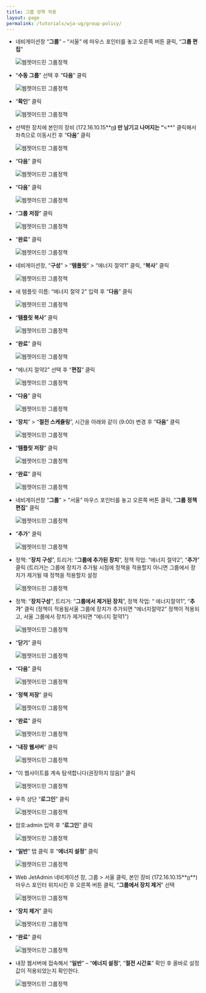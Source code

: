 ```yaml
---
title: 그룹 정책 적용
layout: page
permalink: /tutorials/wja-ug/group-policy/
---
```

  * 네비게이션창 “**그룹**” – “서울” 에 마우스 포인터를 놓고 오른쪽 버튼 클릭, “**그룹 편집**”
  
    <img class="alignnone size-full wp-image-405" src="http://i1.wp.com/hpidemo.net/wp-content/uploads/2016/04/wja-ug-108.jpg?fit=884%2C438" alt="웹젯어드민 그룹정책" srcset="http://i1.wp.com/hpidemo.net/wp-content/uploads/2016/04/wja-ug-108.jpg?w=884 884w, http://i1.wp.com/hpidemo.net/wp-content/uploads/2016/04/wja-ug-108.jpg?resize=300%2C149 300w, http://i1.wp.com/hpidemo.net/wp-content/uploads/2016/04/wja-ug-108.jpg?resize=768%2C381 768w" sizes="(max-width: 884px) 100vw, 884px" data-recalc-dims="1" />
  * “**수동 그룹**” 선택 후 “**다음**” 클릭
  
    <img class="alignnone size-full wp-image-406" src="http://i2.wp.com/hpidemo.net/wp-content/uploads/2016/04/wja-ug-109.jpg?fit=817%2C520" alt="웹젯어드민 그룹정책" srcset="http://i2.wp.com/hpidemo.net/wp-content/uploads/2016/04/wja-ug-109.jpg?w=817 817w, http://i2.wp.com/hpidemo.net/wp-content/uploads/2016/04/wja-ug-109.jpg?resize=300%2C191 300w, http://i2.wp.com/hpidemo.net/wp-content/uploads/2016/04/wja-ug-109.jpg?resize=768%2C489 768w" sizes="(max-width: 817px) 100vw, 817px" data-recalc-dims="1" />
  * &#8220;**확인**&#8221; 클릭
  
    <img class="alignnone size-full wp-image-407" src="http://i0.wp.com/hpidemo.net/wp-content/uploads/2016/04/wja-ug-110.jpg?fit=766%2C123" alt="웹젯어드민 그룹정책" srcset="http://i0.wp.com/hpidemo.net/wp-content/uploads/2016/04/wja-ug-110.jpg?w=766 766w, http://i0.wp.com/hpidemo.net/wp-content/uploads/2016/04/wja-ug-110.jpg?resize=300%2C48 300w" sizes="(max-width: 766px) 100vw, 766px" data-recalc-dims="1" />
  * 선택한 장치에 본인의 장비 (172.16.10.15**<u>n</u>**) 만 남기고 나머지는 “**<**” 클릭해서 좌측으로 이동시킨 후 “**다음**” 클릭
  
    <img class="alignnone size-full wp-image-408" src="http://i0.wp.com/hpidemo.net/wp-content/uploads/2016/04/wja-ug-111.jpg?fit=817%2C520" alt="웹젯어드민 그룹정책" srcset="http://i0.wp.com/hpidemo.net/wp-content/uploads/2016/04/wja-ug-111.jpg?w=817 817w, http://i0.wp.com/hpidemo.net/wp-content/uploads/2016/04/wja-ug-111.jpg?resize=300%2C191 300w, http://i0.wp.com/hpidemo.net/wp-content/uploads/2016/04/wja-ug-111.jpg?resize=768%2C489 768w" sizes="(max-width: 817px) 100vw, 817px" data-recalc-dims="1" />
  * &#8220;**다음**&#8221; 클릭
  
    <img class="alignnone size-full wp-image-409" src="http://i0.wp.com/hpidemo.net/wp-content/uploads/2016/04/wja-ug-112.jpg?fit=817%2C520" alt="웹젯어드민 그룹정책" srcset="http://i0.wp.com/hpidemo.net/wp-content/uploads/2016/04/wja-ug-112.jpg?w=817 817w, http://i0.wp.com/hpidemo.net/wp-content/uploads/2016/04/wja-ug-112.jpg?resize=300%2C191 300w, http://i0.wp.com/hpidemo.net/wp-content/uploads/2016/04/wja-ug-112.jpg?resize=768%2C489 768w" sizes="(max-width: 817px) 100vw, 817px" data-recalc-dims="1" />
  * &#8220;**다음**&#8221; 클릭
  
    <img class="alignnone size-full wp-image-410" src="http://i2.wp.com/hpidemo.net/wp-content/uploads/2016/04/wja-ug-113.jpg?fit=817%2C520" alt="웹젯어드민 그룹정책" srcset="http://i2.wp.com/hpidemo.net/wp-content/uploads/2016/04/wja-ug-113.jpg?w=817 817w, http://i2.wp.com/hpidemo.net/wp-content/uploads/2016/04/wja-ug-113.jpg?resize=300%2C191 300w, http://i2.wp.com/hpidemo.net/wp-content/uploads/2016/04/wja-ug-113.jpg?resize=768%2C489 768w" sizes="(max-width: 817px) 100vw, 817px" data-recalc-dims="1" />
  * &#8220;**그룹 저장**&#8221; 클릭
  
    <img class="alignnone size-full wp-image-411" src="http://i0.wp.com/hpidemo.net/wp-content/uploads/2016/04/wja-ug-114.jpg?fit=817%2C520" alt="웹젯어드민 그룹정책" srcset="http://i0.wp.com/hpidemo.net/wp-content/uploads/2016/04/wja-ug-114.jpg?w=817 817w, http://i0.wp.com/hpidemo.net/wp-content/uploads/2016/04/wja-ug-114.jpg?resize=300%2C191 300w, http://i0.wp.com/hpidemo.net/wp-content/uploads/2016/04/wja-ug-114.jpg?resize=768%2C489 768w" sizes="(max-width: 817px) 100vw, 817px" data-recalc-dims="1" />
  * &#8220;**완료**&#8221; 클릭
  
    <img class="alignnone size-full wp-image-412" src="http://i0.wp.com/hpidemo.net/wp-content/uploads/2016/04/wja-ug-115.jpg?fit=817%2C520" alt="웹젯어드민 그룹정책" srcset="http://i0.wp.com/hpidemo.net/wp-content/uploads/2016/04/wja-ug-115.jpg?w=817 817w, http://i0.wp.com/hpidemo.net/wp-content/uploads/2016/04/wja-ug-115.jpg?resize=300%2C191 300w, http://i0.wp.com/hpidemo.net/wp-content/uploads/2016/04/wja-ug-115.jpg?resize=768%2C489 768w" sizes="(max-width: 817px) 100vw, 817px" data-recalc-dims="1" />
  * 네비게이션창, “**구성**” > “**템플릿**” > “에너지 절약1” 클릭, “**복사**” 클릭
  
    <img class="alignnone size-full wp-image-413" src="http://i2.wp.com/hpidemo.net/wp-content/uploads/2016/04/wja-ug-116.jpg?fit=1489%2C445" alt="웹젯어드민 그룹정책" srcset="http://i2.wp.com/hpidemo.net/wp-content/uploads/2016/04/wja-ug-116.jpg?w=1489 1489w, http://i2.wp.com/hpidemo.net/wp-content/uploads/2016/04/wja-ug-116.jpg?resize=300%2C90 300w, http://i2.wp.com/hpidemo.net/wp-content/uploads/2016/04/wja-ug-116.jpg?resize=768%2C230 768w, http://i2.wp.com/hpidemo.net/wp-content/uploads/2016/04/wja-ug-116.jpg?resize=1024%2C306 1024w" sizes="(max-width: 1000px) 100vw, 1000px" data-recalc-dims="1" />
  * 새 템플릿 이름: “에너지 절약 2” 입력 후 “**다음**” 클릭
  
    <img class="alignnone size-full wp-image-414" src="http://i0.wp.com/hpidemo.net/wp-content/uploads/2016/04/wja-ug-117.jpg?fit=594%2C396" alt="웹젯어드민 그룹정책" srcset="http://i0.wp.com/hpidemo.net/wp-content/uploads/2016/04/wja-ug-117.jpg?w=594 594w, http://i0.wp.com/hpidemo.net/wp-content/uploads/2016/04/wja-ug-117.jpg?resize=300%2C200 300w" sizes="(max-width: 594px) 100vw, 594px" data-recalc-dims="1" />
  * &#8220;**템플릿 복사**&#8221; 클릭
  
    <img class="alignnone size-full wp-image-415" src="http://i1.wp.com/hpidemo.net/wp-content/uploads/2016/04/wja-ug-118.jpg?fit=594%2C396" alt="웹젯어드민 그룹정책" srcset="http://i1.wp.com/hpidemo.net/wp-content/uploads/2016/04/wja-ug-118.jpg?w=594 594w, http://i1.wp.com/hpidemo.net/wp-content/uploads/2016/04/wja-ug-118.jpg?resize=300%2C200 300w" sizes="(max-width: 594px) 100vw, 594px" data-recalc-dims="1" />
  * &#8220;**완료**&#8221; 클릭
  
    <img class="alignnone size-full wp-image-416" src="http://i0.wp.com/hpidemo.net/wp-content/uploads/2016/04/wja-ug-119.jpg?fit=594%2C396" alt="웹젯어드민 그룹정책" srcset="http://i0.wp.com/hpidemo.net/wp-content/uploads/2016/04/wja-ug-119.jpg?w=594 594w, http://i0.wp.com/hpidemo.net/wp-content/uploads/2016/04/wja-ug-119.jpg?resize=300%2C200 300w" sizes="(max-width: 594px) 100vw, 594px" data-recalc-dims="1" />
  * “에너지 절약2” 선택 후 “**편집**” 클릭
  
    <img class="alignnone size-full wp-image-417" src="http://i0.wp.com/hpidemo.net/wp-content/uploads/2016/04/wja-ug-120.jpg?fit=1489%2C458" alt="웹젯어드민 그룹정책" srcset="http://i0.wp.com/hpidemo.net/wp-content/uploads/2016/04/wja-ug-120.jpg?w=1489 1489w, http://i0.wp.com/hpidemo.net/wp-content/uploads/2016/04/wja-ug-120.jpg?resize=300%2C92 300w, http://i0.wp.com/hpidemo.net/wp-content/uploads/2016/04/wja-ug-120.jpg?resize=768%2C236 768w, http://i0.wp.com/hpidemo.net/wp-content/uploads/2016/04/wja-ug-120.jpg?resize=1024%2C315 1024w" sizes="(max-width: 1000px) 100vw, 1000px" data-recalc-dims="1" />
  * &#8220;**다음**&#8221; 클릭
  
    <img class="alignnone size-full wp-image-418" src="http://i0.wp.com/hpidemo.net/wp-content/uploads/2016/04/wja-ug-121.jpg?fit=1020%2C603" alt="웹젯어드민 그룹정책" srcset="http://i0.wp.com/hpidemo.net/wp-content/uploads/2016/04/wja-ug-121.jpg?w=1020 1020w, http://i0.wp.com/hpidemo.net/wp-content/uploads/2016/04/wja-ug-121.jpg?resize=300%2C177 300w, http://i0.wp.com/hpidemo.net/wp-content/uploads/2016/04/wja-ug-121.jpg?resize=768%2C454 768w" sizes="(max-width: 1000px) 100vw, 1000px" data-recalc-dims="1" />
  * “**장치**” > “**절전 스케쥴링**”, 시간을 아래와 같이 (9:00) 변경 후 “**다음**” 클릭
  
    <img class="alignnone size-full wp-image-419" src="http://i1.wp.com/hpidemo.net/wp-content/uploads/2016/04/wja-ug-122.jpg?fit=1020%2C603" alt="웹젯어드민 그룹정책" srcset="http://i1.wp.com/hpidemo.net/wp-content/uploads/2016/04/wja-ug-122.jpg?w=1020 1020w, http://i1.wp.com/hpidemo.net/wp-content/uploads/2016/04/wja-ug-122.jpg?resize=300%2C177 300w, http://i1.wp.com/hpidemo.net/wp-content/uploads/2016/04/wja-ug-122.jpg?resize=768%2C454 768w" sizes="(max-width: 1000px) 100vw, 1000px" data-recalc-dims="1" />
  * &#8220;**템플릿 저장**&#8221; 클릭
  
    <img class="alignnone size-full wp-image-420" src="http://i0.wp.com/hpidemo.net/wp-content/uploads/2016/04/wja-ug-123.jpg?fit=1020%2C603" alt="웹젯어드민 그룹정책" srcset="http://i0.wp.com/hpidemo.net/wp-content/uploads/2016/04/wja-ug-123.jpg?w=1020 1020w, http://i0.wp.com/hpidemo.net/wp-content/uploads/2016/04/wja-ug-123.jpg?resize=300%2C177 300w, http://i0.wp.com/hpidemo.net/wp-content/uploads/2016/04/wja-ug-123.jpg?resize=768%2C454 768w" sizes="(max-width: 1000px) 100vw, 1000px" data-recalc-dims="1" />
  * &#8220;**완료**&#8221; 클릭
  
    <img class="alignnone size-full wp-image-421" src="http://i0.wp.com/hpidemo.net/wp-content/uploads/2016/04/wja-ug-124.jpg?fit=1020%2C603" alt="웹젯어드민 그룹정책" srcset="http://i0.wp.com/hpidemo.net/wp-content/uploads/2016/04/wja-ug-124.jpg?w=1020 1020w, http://i0.wp.com/hpidemo.net/wp-content/uploads/2016/04/wja-ug-124.jpg?resize=300%2C177 300w, http://i0.wp.com/hpidemo.net/wp-content/uploads/2016/04/wja-ug-124.jpg?resize=768%2C454 768w" sizes="(max-width: 1000px) 100vw, 1000px" data-recalc-dims="1" />
  * 네비게이션창 “**그룹**” > “서울” 마우스 포인터를 놓고 오른쪽 버튼 클릭, “**그룹 정책 편집**” 클릭
  
    <img class="alignnone size-full wp-image-422" src="http://i2.wp.com/hpidemo.net/wp-content/uploads/2016/04/wja-ug-125.jpg?fit=882%2C404" alt="웹젯어드민 그룹정책" srcset="http://i2.wp.com/hpidemo.net/wp-content/uploads/2016/04/wja-ug-125.jpg?w=882 882w, http://i2.wp.com/hpidemo.net/wp-content/uploads/2016/04/wja-ug-125.jpg?resize=300%2C137 300w, http://i2.wp.com/hpidemo.net/wp-content/uploads/2016/04/wja-ug-125.jpg?resize=768%2C352 768w" sizes="(max-width: 882px) 100vw, 882px" data-recalc-dims="1" />
  * &#8220;**추가**&#8221; 클릭
  
    <img class="alignnone size-full wp-image-423" src="http://i0.wp.com/hpidemo.net/wp-content/uploads/2016/04/wja-ug-126.jpg?fit=682%2C471" alt="웹젯어드민 그룹정책" srcset="http://i0.wp.com/hpidemo.net/wp-content/uploads/2016/04/wja-ug-126.jpg?w=682 682w, http://i0.wp.com/hpidemo.net/wp-content/uploads/2016/04/wja-ug-126.jpg?resize=300%2C207 300w" sizes="(max-width: 682px) 100vw, 682px" data-recalc-dims="1" />
  * 정책: “**장치 구성**”, 트리거: “**그룹에 추가된 장치**”, 정책 작업: “에너지 절약2”, “**추가**” 클릭 (트리거는 그룹에 장치가 추가될 시점에 정책을 적용할지 아니면 그룹에서 장치가 제거될 때 정책을 적용할지 설정
  
    <img class="alignnone size-full wp-image-424" src="http://i2.wp.com/hpidemo.net/wp-content/uploads/2016/04/wja-ug-127.jpg?fit=460%2C194" alt="웹젯어드민 그룹정책" srcset="http://i2.wp.com/hpidemo.net/wp-content/uploads/2016/04/wja-ug-127.jpg?w=460 460w, http://i2.wp.com/hpidemo.net/wp-content/uploads/2016/04/wja-ug-127.jpg?resize=300%2C127 300w" sizes="(max-width: 460px) 100vw, 460px" data-recalc-dims="1" />
  * 정책: “**장치구성**”, 트리거: “**그룹에서 제거된 장치**”, 정책 작업: “ 에너지절약1”, “**추가**” 클릭 (정책이 적용됨서울 그룹에 장치가 추가되면 “에너지절약2” 정책이 적용되고, 서울 그룹에서 장치가 제거되면 “에너지 절약1”)
  
    <img class="alignnone size-full wp-image-425" src="http://i1.wp.com/hpidemo.net/wp-content/uploads/2016/04/wja-ug-128.jpg?fit=460%2C194" alt="웹젯어드민 그룹정책" srcset="http://i1.wp.com/hpidemo.net/wp-content/uploads/2016/04/wja-ug-128.jpg?w=460 460w, http://i1.wp.com/hpidemo.net/wp-content/uploads/2016/04/wja-ug-128.jpg?resize=300%2C127 300w" sizes="(max-width: 460px) 100vw, 460px" data-recalc-dims="1" />
  * &#8220;**닫기**&#8221; 클릭
  
    <img class="alignnone size-full wp-image-426" src="http://i0.wp.com/hpidemo.net/wp-content/uploads/2016/04/wja-ug-129.jpg?fit=460%2C194" alt="웹젯어드민 그룹정책" srcset="http://i0.wp.com/hpidemo.net/wp-content/uploads/2016/04/wja-ug-129.jpg?w=460 460w, http://i0.wp.com/hpidemo.net/wp-content/uploads/2016/04/wja-ug-129.jpg?resize=300%2C127 300w" sizes="(max-width: 460px) 100vw, 460px" data-recalc-dims="1" />
  * &#8220;**다음**&#8221; 클릭
  
    <img class="alignnone size-full wp-image-427" src="http://i0.wp.com/hpidemo.net/wp-content/uploads/2016/04/wja-ug-130.jpg?fit=682%2C471" alt="웹젯어드민 그룹정책" srcset="http://i0.wp.com/hpidemo.net/wp-content/uploads/2016/04/wja-ug-130.jpg?w=682 682w, http://i0.wp.com/hpidemo.net/wp-content/uploads/2016/04/wja-ug-130.jpg?resize=300%2C207 300w" sizes="(max-width: 682px) 100vw, 682px" data-recalc-dims="1" />
  * &#8220;**정책 저장**&#8221; 클릭
  
    <img class="alignnone size-full wp-image-428" src="http://i2.wp.com/hpidemo.net/wp-content/uploads/2016/04/wja-ug-131.jpg?fit=682%2C471" alt="웹젯어드민 그룹정책" srcset="http://i2.wp.com/hpidemo.net/wp-content/uploads/2016/04/wja-ug-131.jpg?w=682 682w, http://i2.wp.com/hpidemo.net/wp-content/uploads/2016/04/wja-ug-131.jpg?resize=300%2C207 300w" sizes="(max-width: 682px) 100vw, 682px" data-recalc-dims="1" />
  * &#8220;**완료**&#8221; 클릭
  
    <img class="alignnone size-full wp-image-429" src="http://i0.wp.com/hpidemo.net/wp-content/uploads/2016/04/wja-ug-132.jpg?fit=682%2C471" alt="웹젯어드민 그룹정책" srcset="http://i0.wp.com/hpidemo.net/wp-content/uploads/2016/04/wja-ug-132.jpg?w=682 682w, http://i0.wp.com/hpidemo.net/wp-content/uploads/2016/04/wja-ug-132.jpg?resize=300%2C207 300w" sizes="(max-width: 682px) 100vw, 682px" data-recalc-dims="1" />
  * &#8220;**내장 웹서버**&#8221; 클릭
  
    <img class="alignnone size-full wp-image-430" src="http://i2.wp.com/hpidemo.net/wp-content/uploads/2016/04/wja-ug-133.jpg?fit=886%2C601" alt="웹젯어드민 그룹정책" srcset="http://i2.wp.com/hpidemo.net/wp-content/uploads/2016/04/wja-ug-133.jpg?w=886 886w, http://i2.wp.com/hpidemo.net/wp-content/uploads/2016/04/wja-ug-133.jpg?resize=300%2C203 300w, http://i2.wp.com/hpidemo.net/wp-content/uploads/2016/04/wja-ug-133.jpg?resize=768%2C521 768w" sizes="(max-width: 886px) 100vw, 886px" data-recalc-dims="1" />
  * &#8220;이 웹사이트를 계속 탐색합니다(권장하지 않음)&#8221; 클릭
  
    <img class="alignnone size-full wp-image-431" src="http://i2.wp.com/hpidemo.net/wp-content/uploads/2016/04/wja-ug-134.jpg?fit=757%2C340" alt="웹젯어드민 그룹정책" srcset="http://i2.wp.com/hpidemo.net/wp-content/uploads/2016/04/wja-ug-134.jpg?w=757 757w, http://i2.wp.com/hpidemo.net/wp-content/uploads/2016/04/wja-ug-134.jpg?resize=300%2C135 300w" sizes="(max-width: 757px) 100vw, 757px" data-recalc-dims="1" />
  * 우측 상단 &#8220;**로그인**&#8221; 클릭
  
    <img class="alignnone size-full wp-image-432" src="http://i2.wp.com/hpidemo.net/wp-content/uploads/2016/04/wja-ug-135.jpg?fit=195%2C60" alt="웹젯어드민 그룹정책" data-recalc-dims="1" />
  * 암호:admin 입력 후 &#8220;**로그인**&#8221; 클릭
  
    <img class="alignnone size-full wp-image-433" src="http://i1.wp.com/hpidemo.net/wp-content/uploads/2016/04/wja-ug-136.jpg?fit=505%2C398" alt="웹젯어드민 그룹정책" srcset="http://i1.wp.com/hpidemo.net/wp-content/uploads/2016/04/wja-ug-136.jpg?w=505 505w, http://i1.wp.com/hpidemo.net/wp-content/uploads/2016/04/wja-ug-136.jpg?resize=300%2C236 300w" sizes="(max-width: 505px) 100vw, 505px" data-recalc-dims="1" />
  * “**일반**” 탭 클릭 후 “**에너지 설정**” 클릭
  
    <img class="alignnone size-full wp-image-434" src="http://i1.wp.com/hpidemo.net/wp-content/uploads/2016/04/wja-ug-137.jpg?fit=1362%2C401" alt="웹젯어드민 그룹정책" srcset="http://i1.wp.com/hpidemo.net/wp-content/uploads/2016/04/wja-ug-137.jpg?w=1362 1362w, http://i1.wp.com/hpidemo.net/wp-content/uploads/2016/04/wja-ug-137.jpg?resize=300%2C88 300w, http://i1.wp.com/hpidemo.net/wp-content/uploads/2016/04/wja-ug-137.jpg?resize=768%2C226 768w, http://i1.wp.com/hpidemo.net/wp-content/uploads/2016/04/wja-ug-137.jpg?resize=1024%2C301 1024w" sizes="(max-width: 1000px) 100vw, 1000px" data-recalc-dims="1" />
  * Web JetAdmin 네비게이션 창, 그룹 > 서울 클릭, 본인 장비 (172.16.10.15**<u>n</u>**) 마우스 포인터 위치시킨 후 오른쪽 버튼 클릭, “**그룹에서 장치 제거**” 선택
  
    <img class="alignnone size-full wp-image-435" src="http://i2.wp.com/hpidemo.net/wp-content/uploads/2016/04/wja-ug-138.jpg?fit=887%2C450" alt="웹젯어드민 그룹정책" srcset="http://i2.wp.com/hpidemo.net/wp-content/uploads/2016/04/wja-ug-138.jpg?w=887 887w, http://i2.wp.com/hpidemo.net/wp-content/uploads/2016/04/wja-ug-138.jpg?resize=300%2C152 300w, http://i2.wp.com/hpidemo.net/wp-content/uploads/2016/04/wja-ug-138.jpg?resize=768%2C390 768w" sizes="(max-width: 887px) 100vw, 887px" data-recalc-dims="1" />
  * &#8220;**장치 제거**&#8221; 클릭
  
    <img class="alignnone size-full wp-image-436" src="http://i1.wp.com/hpidemo.net/wp-content/uploads/2016/04/wja-ug-139.jpg?fit=623%2C437" alt="웹젯어드민 그룹정책" srcset="http://i1.wp.com/hpidemo.net/wp-content/uploads/2016/04/wja-ug-139.jpg?w=623 623w, http://i1.wp.com/hpidemo.net/wp-content/uploads/2016/04/wja-ug-139.jpg?resize=300%2C210 300w" sizes="(max-width: 623px) 100vw, 623px" data-recalc-dims="1" />
  * &#8220;**완료**&#8221; 클릭
  
    <img class="alignnone size-full wp-image-437" src="http://i0.wp.com/hpidemo.net/wp-content/uploads/2016/04/wja-ug-140.jpg?fit=623%2C437" alt="웹젯어드민 그룹정책" srcset="http://i0.wp.com/hpidemo.net/wp-content/uploads/2016/04/wja-ug-140.jpg?w=623 623w, http://i0.wp.com/hpidemo.net/wp-content/uploads/2016/04/wja-ug-140.jpg?resize=300%2C210 300w" sizes="(max-width: 623px) 100vw, 623px" data-recalc-dims="1" />
  * 내장 웹서버에 접속해서 &#8220;**일반**&#8221; – &#8220;**에너지 설정**&#8220;, &#8220;**절전 시간표**&#8221; 확인 후 올바로 설정값이 적용되었는지 확인한다.
  
    <img class="alignnone size-full wp-image-438" src="http://i0.wp.com/hpidemo.net/wp-content/uploads/2016/04/wja-ug-141.jpg?fit=1363%2C361" alt="웹젯어드민 그룹정책" srcset="http://i0.wp.com/hpidemo.net/wp-content/uploads/2016/04/wja-ug-141.jpg?w=1363 1363w, http://i0.wp.com/hpidemo.net/wp-content/uploads/2016/04/wja-ug-141.jpg?resize=300%2C79 300w, http://i0.wp.com/hpidemo.net/wp-content/uploads/2016/04/wja-ug-141.jpg?resize=768%2C203 768w, http://i0.wp.com/hpidemo.net/wp-content/uploads/2016/04/wja-ug-141.jpg?resize=1024%2C271 1024w" sizes="(max-width: 1000px) 100vw, 1000px" data-recalc-dims="1" />